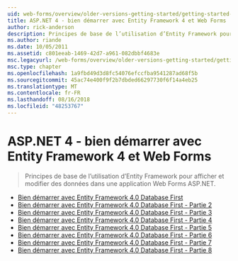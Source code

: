 ```yaml
---
uid: web-forms/overview/older-versions-getting-started/getting-started-with-ef/index
title: ASP.NET 4 - bien démarrer avec Entity Framework 4 et Web Forms | Microsoft Docs
author: rick-anderson
description: Principes de base de l’utilisation d’Entity Framework pour afficher et modifier des données dans une application Web Forms ASP.NET.
ms.author: riande
ms.date: 10/05/2011
ms.assetid: c801eeab-1469-42d7-a961-082dbbf4683e
msc.legacyurl: /web-forms/overview/older-versions-getting-started/getting-started-with-ef
msc.type: chapter
ms.openlocfilehash: 1a9fbd49d3d8fc54076efccfba9541287ad68f5b
ms.sourcegitcommit: 45ac74e400f9f2b7dbded66297730f6f14a4eb25
ms.translationtype: MT
ms.contentlocale: fr-FR
ms.lasthandoff: 08/16/2018
ms.locfileid: "48253767"
---
```

<a name="aspnet-4---getting-started-with-entity-framework-4-and-web-forms"></a>ASP.NET 4 - bien démarrer avec Entity Framework 4 et Web Forms
====================
> Principes de base de l’utilisation d’Entity Framework pour afficher et modifier des données dans une application Web Forms ASP.NET.


- [Bien démarrer avec Entity Framework 4.0 Database First](the-entity-framework-and-aspnet-getting-started-part-1.md)
- [Bien démarrer avec Entity Framework 4.0 Database First - Partie 2](the-entity-framework-and-aspnet-getting-started-part-2.md)
- [Bien démarrer avec Entity Framework 4.0 Database First - Partie 3](the-entity-framework-and-aspnet-getting-started-part-3.md)
- [Bien démarrer avec Entity Framework 4.0 Database First - Partie 4](the-entity-framework-and-aspnet-getting-started-part-4.md)
- [Bien démarrer avec Entity Framework 4.0 Database First - Partie 5](the-entity-framework-and-aspnet-getting-started-part-5.md)
- [Bien démarrer avec Entity Framework 4.0 Database First - Partie 6](the-entity-framework-and-aspnet-getting-started-part-6.md)
- [Bien démarrer avec Entity Framework 4.0 Database First - Partie 7](the-entity-framework-and-aspnet-getting-started-part-7.md)
- [Bien démarrer avec Entity Framework 4.0 Database First - Partie 8](the-entity-framework-and-aspnet-getting-started-part-8.md)
